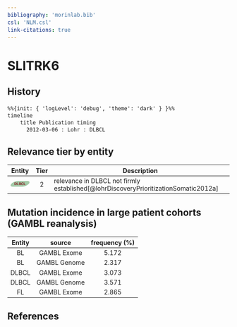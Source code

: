 ```yaml
---
bibliography: 'morinlab.bib'
csl: 'NLM.csl'
link-citations: true
---
```


# SLITRK6

## History

```mermaid
%%{init: { 'logLevel': 'debug', 'theme': 'dark' } }%%
timeline
    title Publication timing
      2012-03-06 : Lohr : DLBCL
```


## Relevance tier by entity

|Entity|Tier|Description|
|:------:|:----:|--------------------------------------|
|![DLBCL](images/icons/DLBCL_tier2.png)|2|relevance in DLBCL not firmly established[@lohrDiscoveryPrioritizationSomatic2012a]|


## Mutation incidence in large patient cohorts (GAMBL reanalysis)

|Entity|source |frequency (%)|
|:------:|:----:|:----:|
|BL|GAMBL Exome |5.172 |
|BL|GAMBL Genome |2.317 |
|DLBCL|GAMBL Exome |3.073 |
|DLBCL|GAMBL Genome |3.571 |
|FL|GAMBL Exome |2.865 |


## References


